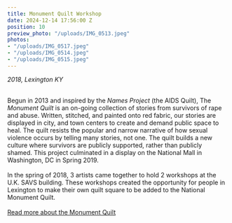 ```yaml
---
title: Monument Quilt Workshop
date: 2024-12-14 17:56:00 Z
position: 10
preview_photo: "/uploads/IMG_0513.jpeg"
photos:
- "/uploads/IMG_0517.jpeg"
- "/uploads/IMG_0514.jpeg"
- "/uploads/IMG_0515.jpeg"
---
```


*2018, Lexington KY* <br>
<br>

Begun in 2013 and inspired by the *Names Project* (the AIDS Quilt), The *Monument Quilt* is an on-going collection of stories from survivors of rape and abuse. Written, stitched, and painted onto red fabric, our stories are displayed in city, and town centers to create and demand public space to heal. The quilt resists the popular and narrow narrative of how sexual violence occurs by telling many stories, not one. The quilt builds a new culture where survivors are publicly supported, rather than publicly shamed. This project culminated in a display on the National Mall in Washington, DC in Spring 2019. <br>
<br>
In the spring of 2018, 3 artists came together to hold 2 workshops at the U.K. SAVS building. These workshops created the opportunity for people in Lexington to make their own quilt square to be added to the National Monument Quilt.<br>
<br>
[Read more about the Monument Quilt ](https://themonumentquilt.org/)